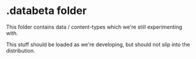 ﻿# .databeta folder

This folder contains data / content-types which we're still experimenting with. 

This stuff should be loaded as we're developing, but should not slip into the distribution.
